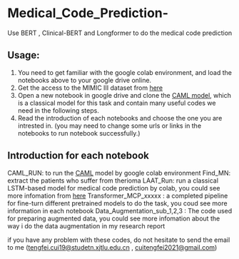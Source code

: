 # Medical_Code_Prediction-
Use BERT , Clinical-BERT and Longformer to do the medical code prediction

## Usage:
1. You need to get familiar with the google colab environment, and load the notebooks above to your google drive online.
2. Get the access to the MIMIC III dataset from [here](https://physionet.org/content/mimiciii/1.4/)
3. Open a new notebook in google drive and clone the [CAML model](https://github.com/jamesmullenbach/caml-mimic), which is a classical model for this task and contain many useful codes we need in the following steps.
4. Read the introduction of each notebooks and choose the one you are intrested in. (you may need to change some urls or links in the notebooks to run notebook successfully.)

## Introduction for each notebook
CAML_RUN: to run the [CAML](https://github.com/jamesmullenbach/caml-mimic) model by google colab environment
Find_MN: extract the patients who suffer from therioma 
LAAT_Run: run a classical LSTM-based model for medical code prediction by colab, you could see more infomation from [here](https://paperswithcode.com/paper/a-label-attention-model-for-icd-coding-from) 
Transformer_MCP_xxxxx : a completed pipeline for fine-turn different pretrained models to do the task, you coud see more information in each notebook
Data_Augmentation_sub_1,2,3 : The code used for preparing augmented data, you could see more infomation about the way i do the data augmentation in my research report


if you have any problem with these codes, do not hesitate to send the email to me (tengfei.cui19@studetn.xjtlu.edu.cn , cuitengfei2021@gmail.com)

